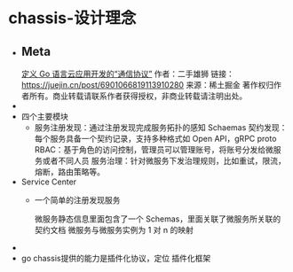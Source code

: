 # chassis-设计理念
- ## Meta 
  [定义 Go 语言云应用开发的“通信协议”](https://juejin.cn/post/6901066819113910280)
  作者：二手雄狮
  链接：https://juejin.cn/post/6901066819113910280
  来源：稀土掘金
  著作权归作者所有。商业转载请联系作者获得授权，非商业转载请注明出处。
-
- 四个主要模块
	- 服务注册发现：通过注册发现完成服务拓扑的感知
	  Schaemas 契约发现：每个服务具备一个契约记录，支持多种格式如 Open API，gRPC proto
	  RBAC：基于角色的访问控制，管理员可以管理账号，将账号分发给微服务或者不同人员
	  服务治理：针对微服务下发治理规则，比如重试，限流，熔断，路由策略等。
- Service Center
	- 一个简单的注册发现服务 
	  
	  微服务静态信息里面包含了一个 Schemas，里面关联了微服务所关联的契约文档
	  微服务与微服务实例为 1 对 n 的映射
-
- go chassis提供的能力是插件化协议，定位 插件化框架